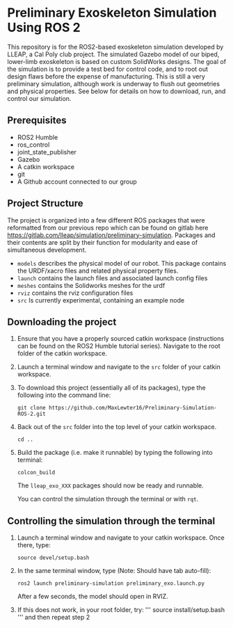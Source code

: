 # Preliminary Exoskeleton Simulation Using ROS 2

This repository is for the ROS2-based exoskeleton simulation developed by LLEAP, a Cal Poly club project. The simulated Gazebo model of our biped, lower-limb exoskeleton is based on custom SolidWorks designs. The goal of the simulation is to provide a test bed for control code, and to root out design flaws before the expense of manufacturing. This is still a very preliminary simulation, although work is underway to flush out geometries and physical properties. See below for details on how to download, run, and control our simulation.

## Prerequisites
- ROS2 Humble
- ros_control 
- joint_state_publisher 
- Gazebo
- A catkin workspace
- git
- A Github account connected to our group

## Project Structure
The project is organized into a few different ROS packages that were reformatted from our previous repo which can be found on gitlab here https://gitlab.com/lleap/simulation/preliminary-simulation. Packages and their contents are split by their function for modularity and ease of simultaneous development.
* `models` describes the physical model of our robot. This package contains the URDF/xacro files and related physical property files.
* `launch` contains the launch files and associated launch config files
* `meshes` contains the Solidworks meshes for the urdf
* `rviz` contains the rviz configuration files
* `src` Is currently experimental, containing an example node

## Downloading the project
1. Ensure that you have a properly sourced catkin workspace (instructions can be found on the ROS2 Humble tutorial series). Navigate to the root folder of the catkin workspace.  

2. Launch a terminal window and navigate to the `src` folder of your catkin workspace.

3. To download this project (essentially all of its packages), type the following into the command line: 
    ```
    git clone https://github.com/MaxLewter16/Preliminary-Simulation-ROS-2.git
    ```
4. Back out of the `src` folder into the top level of your catkin workspace.
    ```
    cd ..
    ```
5. Build the package (i.e. make it runnable) by typing the following into terminal:
    ```
    colcon_build
    ```
    The `lleap_exo_XXX` packages should now be ready and runnable.  

    You can control the simulation through the terminal or with `rqt`.
  

## Controlling the simulation through the terminal

1. Launch a terminal window and navigate to your catkin workspace. Once there, type:
    ```
    source devel/setup.bash
    ```
2. In the same terminal window, type (Note: Should have tab auto-fill):
    ```
    ros2 launch preliminary-simulation preliminary_exo.launch.py
    ```
    After a few seconds, the model should open in RVIZ.

3. If this does not work, in your root folder, try:
    '''
    source install/setup.bash
    '''
    and then repeat step 2
